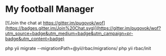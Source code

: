 My football Manager
===================================

[![Join the chat at https://gitter.im/pugovok/wof](https://badges.gitter.im/Join%20Chat.svg)](https://gitter.im/pugovok/wof?utm_source=badge&utm_medium=badge&utm_campaign=pr-badge&utm_content=badge)

php yii migrate --migrationPath=@yii/rbac/migrations/
php yii rbac/init